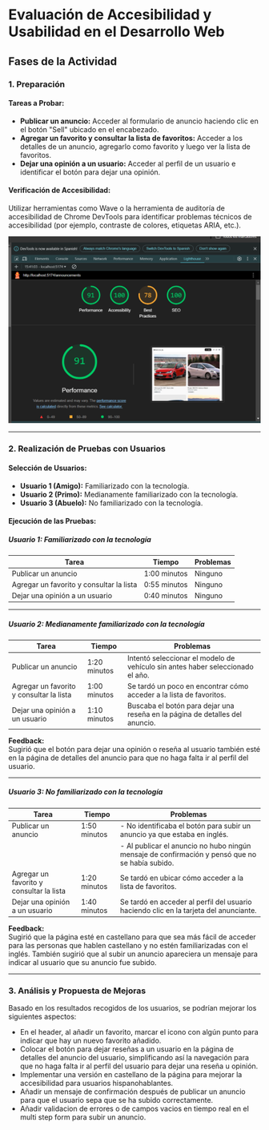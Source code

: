 # Evaluación de Accesibilidad y Usabilidad en el Desarrollo Web

## Fases de la Actividad

### 1. Preparación

#### Tareas a Probar:

- **Publicar un anuncio:** Acceder al formulario de anuncio haciendo clic en el botón "Sell" ubicado en el encabezado.
- **Agregar un favorito y consultar la lista de favoritos:** Acceder a los detalles de un anuncio, agregarlo como favorito y luego ver la lista de favoritos.
- **Dejar una opinión a un usuario:** Acceder al perfil de un usuario e identificar el botón para dejar una opinión.

#### Verificación de Accesibilidad:

Utilizar herramientas como Wave o la herramienta de auditoría de accesibilidad de Chrome DevTools para identificar problemas técnicos de accesibilidad (por ejemplo, contraste de colores, etiquetas ARIA, etc.).

![Captura de pantalla Chrome DevTools](./assets/captura.png)

---

### 2. Realización de Pruebas con Usuarios

#### Selección de Usuarios:

- **Usuario 1 (Amigo):** Familiarizado con la tecnología.
- **Usuario 2 (Primo):** Medianamente familiarizado con la tecnología.
- **Usuario 3 (Abuelo):** No familiarizado con la tecnología.

#### Ejecución de las Pruebas:

##### Usuario 1: Familiarizado con la tecnología

| Tarea                                    | Tiempo       | Problemas |
| ---------------------------------------- | ------------ | --------- |
| Publicar un anuncio                      | 1:00 minutos | Ninguno   |
| Agregar un favorito y consultar la lista | 0:55 minutos | Ninguno   |
| Dejar una opinión a un usuario           | 0:40 minutos | Ninguno   |

---

##### Usuario 2: Medianamente familiarizado con la tecnología

| Tarea                                    | Tiempo       | Problemas                                                                      |
| ---------------------------------------- | ------------ | ------------------------------------------------------------------------------ |
| Publicar un anuncio                      | 1:20 minutos | Intentó seleccionar el modelo de vehículo sin antes haber seleccionado el año. |
| Agregar un favorito y consultar la lista | 1:00 minutos | Se tardó un poco en encontrar cómo acceder a la lista de favoritos.            |
| Dejar una opinión a un usuario           | 1:10 minutos | Buscaba el botón para dejar una reseña en la página de detalles del anuncio.   |

**Feedback:**  
Sugirió que el botón para dejar una opinión o reseña al usuario también esté en la página de detalles del anuncio para que no haga falta ir al perfil del usuario.

---

##### Usuario 3: No familiarizado con la tecnología

| Tarea                                    | Tiempo       | Problemas                                                                                       |
| ---------------------------------------- | ------------ | ----------------------------------------------------------------------------------------------- |
| Publicar un anuncio                      | 1:50 minutos | - No identificaba el botón para subir un anuncio ya que estaba en inglés.                       |
|                                          |              | - Al publicar el anuncio no hubo ningún mensaje de confirmación y pensó que no se había subido. |
| Agregar un favorito y consultar la lista | 1:20 minutos | Se tardó en ubicar cómo acceder a la lista de favoritos.                                        |
| Dejar una opinión a un usuario           | 1:40 minutos | Se tardó en acceder al perfil del usuario haciendo clic en la tarjeta del anunciante.           |

**Feedback:**  
Sugirió que la página esté en castellano para que sea más fácil de acceder para las personas que hablen castellano y no estén familiarizadas con el inglés. También sugirió que al subir un anuncio apareciera un mensaje para indicar al usuario que su anuncio fue subido.

---

### 3. Análisis y Propuesta de Mejoras

Basado en los resultados recogidos de los usuarios, se podrían mejorar los siguientes aspectos:

- En el header, al añadir un favorito, marcar el icono con algún punto para indicar que hay un nuevo favorito añadido.
- Colocar el botón para dejar reseñas a un usuario en la página de detalles del anuncio del usuario, simplificando así la navegación para que no haga falta ir al perfil del usuario para dejar una reseña u opinión.
- Implementar una versión en castellano de la página para mejorar la accesibilidad para usuarios hispanohablantes.
- Añadir un mensaje de confirmación después de publicar un anuncio para que el usuario sepa que se ha subido correctamente.
- Añadir validacion de errores o de campos vacios en tiempo real en el multi step form para subir un anuncio.

